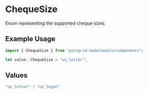 # ChequeSize

Enum representing the supported cheque sizes.

## Example Usage

```typescript
import { ChequeSize } from "postgrid-node/models/components";

let value: ChequeSize = "us_letter";
```

## Values

```typescript
"us_letter" | "us_legal"
```